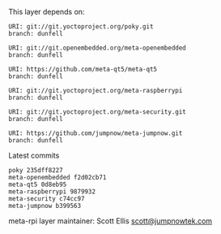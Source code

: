 This layer depends on:

    URI: git://git.yoctoproject.org/poky.git
    branch: dunfell

    URI: git://git.openembedded.org/meta-openembedded
    branch: dunfell

    URI: https://github.com/meta-qt5/meta-qt5
    branch: dunfell

    URI: git://git.yoctoproject.org/meta-raspberrypi
    branch: dunfell

    URI: git://git.yoctoproject.org/meta-security.git
    branch: dunfell

    URI: https://github.com/jumpnow/meta-jumpnow.git
    branch: dunfell

Latest commits

    poky 235dff8227
    meta-openembedded f2d02cb71
    meta-qt5 0d8eb95
    meta-raspberrypi 9879932
    meta-security c74cc97
    meta-jumpnow b399563

meta-rpi layer maintainer: Scott Ellis <scott@jumpnowtek.com>
